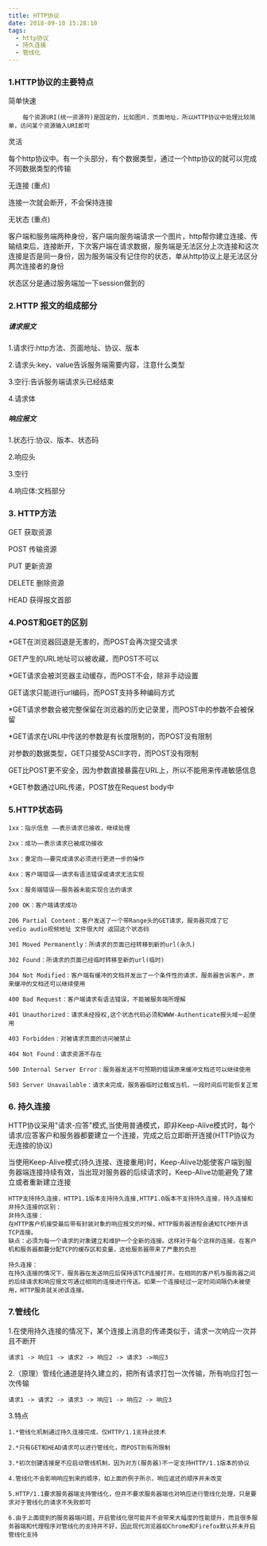 ```yaml
---
title: HTTP协议
date: 2018-09-10 15:28:10
tags:
  - http协议
  - 持久连接
  - 管线化
---
```


### 1.HTTP协议的主要特点

简单快速

        每个资源URI(统一资源符)是固定的，比如图片、页面地址，所以HTTP协议中处理比较简单，访问某个资源输入URI即可

灵活

每个http协议中。有一个头部分，有个数据类型，通过一个http协议的就可以完成不同数据类型的传输

无连接 (重点)

连接一次就会断开，不会保持连接

无状态 (重点)
<!-- more -->
客户端和服务端两种身份，客户端向服务端请求一个图片，http帮你建立连接、传输结束后，连接断开，下次客户端在请求数据，服务端是无法区分上次连接和这次连接是否是同一身份，因为服务端没有记住你的状态，单从http协议上是无法区分两次连接者的身份

状态区分是通过服务端加一下session做到的



### 2.HTTP 报文的组成部分

##### 请求报文

1.请求行:http方法、页面地址、协议、版本

2.请求头:key、value告诉服务端需要内容，注意什么类型

3.空行:告诉服务端请求头已经结束

4.请求体

##### 响应报文

1.状态行:协议、版本、状态码

2.响应头

3.空行

4.响应体:文档部分



### 3. HTTP方法

GET    获取资源

POST    传输资源

PUT        更新资源

DELETE    删除资源

HEAD        获得报文首部



### 4.POST和GET的区别

*GET在浏览器回退是无害的，而POST会再次提交请求

GET产生的URL地址可以被收藏，而POST不可以

*GET请求会被浏览器主动缓存，而POST不会，除非手动设置

GET请求只能进行url编码，而POST支持多种编码方式

*GET请求参数会被完整保留在浏览器的历史记录里，而POST中的参数不会被保留

*GET请求在URL中传送的参数是有长度限制的，而POST没有限制

对参数的数据类型，GET只接受ASCII字符，而POST没有限制

GET比POST更不安全，因为参数直接暴露在URL上，所以不能用来传递敏感信息

*GET参数通过URL传递，POST放在Request body中



### 5.HTTP状态码

    1xx：指示信息 ——表示请求已接收，继续处理

    2xx：成功——表示请求已被成功接收

    3xx：重定向——要完成请求必须进行更进一步的操作

    4xx：客户端错误——请求有语法错误或请求无法实现

    5xx：服务端错误——服务器未能实现合法的请求

    200 OK：客户端请求成功

    206 Partial Content：客户发送了一个带Range头的GET请求，服务器完成了它
    vedio audio视频地址 文件很大时 返回这个状态码

    301 Moved Permanently：所请求的页面已经转移到新的url(永久)

    302 Found：所请求的页面已经临时转移至新的url(临时)

    304 Not Modified：客户端有缓冲的文档并发出了一个条件性的请求，服务器告诉客户，原来缓冲的文档还可以继续使用

    400 Bad Request：客户端请求有语法错误，不能被服务端所理解

    401 Unauthorized：请求未经授权,这个状态代码必须和WWW-Authenticate报头域一起使用

    403 Forbidden：对被请求页面的访问被禁止

    404 Not Found：请求资源不存在

    500 Internal Server Error：服务器发送不可预期的错误原来缓冲文档还可以继续使用

    503 Server Unavailable：请求未完成，服务器临时过载或当机，一段时间后可能恢复正常



### 6. 持久连接

HTTP协议采用"请求-应答"模式,当使用普通模式，即非Keep-Alive模式时，每个请求/应答客户和服务器都要建立一个连接，完成之后立即断开连接(HTTP协议为无连接的协议)

当使用Keep-Alive模式(持久连接、连接重用)时，Keep-Alive功能使客户端到服务器端连接持续有效，当出现对服务器的后续请求时，Keep-Alive功能避免了建立或者重新建立连接

    HTTP支持持久连接，HTTP1.1版本支持持久连接,HTTP1.0版本不支持持久连接，持久连接和非持久连接的区别：
    非持久连接：
    在HTTP客户机接受最后带有封装对象的响应报文的时候，HTTP服务器进程会通知TCP断开该TCP连接。 
    缺点：必须为每一个请求的对象建立和维护一个全新的连接。这样对于每个这样的连接，在客户机和服务器都要分配TCP的缓存区和变量，这给服务器带来了严重的负担

    持久连接：
    在持久连接的情况下，服务器在发送响应后保持该TCP连接打开。在相同的客户机与服务器之间的后续请求和响应报文可通过相同的连接进行传送。如果一个连接经过一定时间间隔仍未被使用，HTTP服务就关闭该连接。



### 7.管线化

1.在使用持久连接的情况下，某个连接上消息的传递类似于，请求一次响应一次并且不断开

    请求1 -> 响应1 -> 请求2 -> 响应2 -> 请求3 ->响应3

2.（原理）管线化通道是持久建立的，把所有请求打包一次传输，所有响应打包一次传输 

    请求1 -> 请求2 -> 请求3 -> 响应1 -> 响应2 -> 响应3

3.特点

            
    1.*管线化机制通过持久连接完成，仅HTTP/1.1支持此技术

    2.*只有GET和HEAD请求可以进行管线化，而POST则有所限制

    3.*初次创建连接是不应启动管线机制，因为对方(服务器)不一定支持HTTP/1.1版本的协议

    4.管线化不会影响响应到来的顺序，如上面的例子所示，响应返还的顺序并未改变

    5.HTTP/1.1要求服务器端支持管线化，但并不要求服务器端也对响应进行管线化处理，只是要求对于管线化的请求不失败即可

    6.由于上面提到的服务器端问题，开启管线化很可能并不会带来大幅度的性能提升，而且很多服务器端和代理程序对管线化的支持并不好，因此现代浏览器如Chrome和Firefox默认并未开启管线化支持